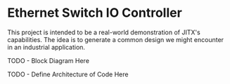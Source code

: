 # Ethernet Switch IO Controller

This project is intended to be a real-world demonstration of JITX's
capabilities. The idea is to generate a common design we might encounter
in an industrial application.

TODO - Block Diagram Here 

TODO - Define Architecture of Code Here


